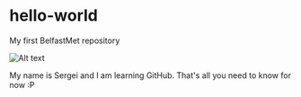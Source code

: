 # hello-world

My first BelfastMet repository

![Alt text](leo_visions-F_-Yrr_WzBY-unsplash.jpg)

My name is Sergei and I am learning GitHub. That's all you need to know for now :P
